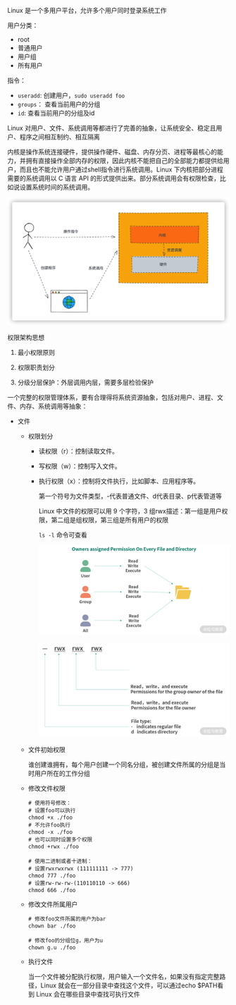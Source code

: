 Linux 是一个多用户平台，允许多个用户同时登录系统工作

用户分类：

- root
- 普通用户
- 用户组
- 所有用户

指令：

- `useradd`: 创建用户，`sudo useradd foo`
- `groups`： 查看当前用户的分组
- `id`: 查看当前用户的分组及id



Linux 对用户、文件、系统调用等都进行了完善的抽象，让系统安全、稳定且用户、程序之间相互制约、相互隔离

内核是操作系统连接硬件，提供操作硬件、磁盘、内存分页、进程等最核心的能力，并拥有直接操作全部内存的权限，因此内核不能把自己的全部能力都提供给用户，而且也不能允许用户通过shell指令进行系统调用。Linux 下内核把部分进程需要的系统调用以 C 语言 API 的形式提供出来。部分系统调用会有权限检查，比如说设置系统时间的系统调用。

<img src="./images/image-20210605173152604.png" alt="image-20210605173152604" style="zoom:80%;" />

权限架构思想

1. 最小权限原则

2. 权限职责划分

3. 分级分层保护：外层调用内层，需要多层检验保护



一个完整的权限管理体系，要有合理得将系统资源抽象，包括对用户、进程、文件、内存、系统调用等抽象：

- 文件

  - 权限划分

    - 读权限（r）：控制读取文件。

    - 写权限（w）：控制写入文件。

    - 执行权限（x）：控制将文件执行，比如脚本、应用程序等。

      第一个符号为文件类型，-代表普通文件、d代表目录、p代表管道等

      Linux 中文件的权限可以用 9 个字符，3 组rwx描述：第一组是用户权限，第二组是组权限，第三组是所有用户的权限

      `ls -l` 命令可查看

      ![img](./images/Ciqc1F91G6qACantAAC4GIUeips460.png)

      ![img](./images/CgqCHl91G9aADTBZAADD7IOpjac809.png)

  - 文件初始权限

    谁创建谁拥有，每个用户创建一个同名分组，被创建文件所属的分组是当时用户所在的工作分组

  - 修改文件权限

    ```shell
    # 使用符号修改：
    # 设置foo可以执行
    chmod +x ./foo
    # 不允许foo执行
    chmod -x ./foo
    # 也可以同时设置多个权限
    chmod +rwx ./foo
    
    # 使用二进制或者十进制：
    # 设置rwxrwxrwx (111111111 -> 777)
    chmod 777 ./foo
    # 设置rw-rw-rw-(110110110 -> 666)
    chmod 666 ./foo
    ```
  
  - 修改文件所属用户
  
    ```shell
    # 修改foo文件所属的用户为bar
    chown bar ./foo
    
    # 修改foo的分组位g，用户为u
    chown g.u ./foo
    ```
  
  - 执行文件
  
    当一个文件被分配执行权限，用户输入一个文件名，如果没有指定完整路径，Linux 就会在一部分目录中查找这个文件，可以通过echo $PATH看到 Linux 会在哪些目录中查找可执行文件






